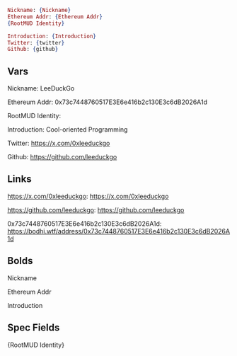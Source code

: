 ```elixir
Nickname: {Nickname}
Ethereum Addr: {Ethereum Addr}
{RootMUD Identity}

Introduction: {Introduction}
Twitter: {twitter}
Github: {github}
```

## Vars

Nickname: LeeDuckGo

Ethereum Addr: 0x73c7448760517E3E6e416b2c130E3c6dB2026A1d

RootMUD Identity: 

Introduction: Cool-oriented Programming

Twitter: https://x.com/0xleeduckgo

Github: https://github.com/leeduckgo

## Links

https://x.com/0xleeduckgo: https://x.com/0xleeduckgo

https://github.com/leeduckgo: https://github.com/leeduckgo

0x73c7448760517E3E6e416b2c130E3c6dB2026A1d: https://bodhi.wtf/address/0x73c7448760517E3E6e416b2c130E3c6dB2026A1d

## Bolds

Nickname

Ethereum Addr

Introduction

## Spec Fields

{RootMUD Identity}